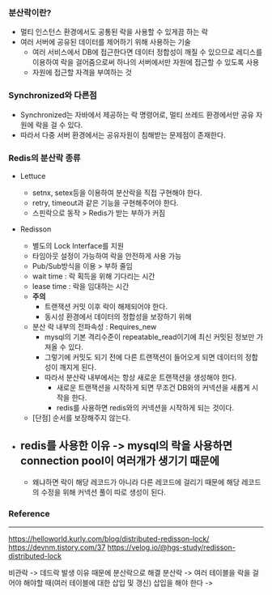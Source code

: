 ### 분산락이란?
- 멀티 인스턴스 환경에서도 공통된 락을 사용할 수 있게끔 하는 락
- 여러 서버에 공유된 데이터를 제어하기 위해 사용하는 기술
  - 여러 서비스에서 DB에 접근한다면 데이터 정합성이 깨질 수 있으므로 레디스를 이용하여 락을 걸어줌으로써 하나의 서버에서만 자원에 접근할 수 있도록 사용
  - 자원에 접근할 자격을 부여하는 것

### Synchronized와 다른점
- Synchronized는 자바에서 제공하는 락 명령어로, 멀티 쓰레드 환경에서만 공유 자원에 락을 걸 수 있다.
- 따라서 다중 서버 환경에서는 공유자원이 침해받는 문제점이 존재한다.

### Redis의 분산락 종류
- Lettuce
  - setnx, setex등을 이용하여 분산락을 직접 구현해야 한다.
  - retry, timeout과 같은 기능을 구현해주어야 한다.
  - 스핀락으로 동작 > Redis가 받는 부하가 커짐
  
- Redisson
  - 별도의 Lock Interface를 지원
  - 타임아웃 설정이 가능하여 락을 안전하게 사용 가능
  - Pub/Sub방식을 이용 > 부하 줄임
  - wait time : 락 획득을 위해 기다리는 시간
  - lease time : 락을 임대하는 시간
  - **주의**
    - 트랜잭션 커밋 이후 락이 해제되어야 한다.
    - 동시성 환경에서 데이터의 정합성을 보장하기 위해
  - 분산 락 내부의 전파속성 : Requires_new
    - mysql의 기본 격리수준이 repeatable_read이기에 최신 커밋된 정보만 가져올 수 있다.
    - 그렇기에 커밋도 되기 전에 다른 트랜잭션이 들어오게 되면 데이터의 정합성이 깨지게 된다.
    - 따라서 분산락 내부에서는 항상 새로운 트랜잭션을 생성해야 한다.
      - 새로운 트랜잭션을 시작하게 되면 무조건 DB와의 커넥션을 새롭게 시작을 한다.
      - redis를 사용하면 redis와의 커넥션을 시작하게 되는 것이다.
  - [단점] 순서를 보장해주지 않는다.
- redis를 사용한 이유 -> mysql의 락을 사용하면 connection pool이 여러개가 생기기 때문에
  - 
  - 왜냐하면 락이 해당 레코드가 아니라 다른 레코드에 걸리기 때문에 해당 레코드의 수정을 위해 커넥션 풀이 따로 생성이 된다.

### Reference
---
https://helloworld.kurly.com/blog/distributed-redisson-lock/
https://devnm.tistory.com/37
https://velog.io/@hgs-study/redisson-distributed-lock

비관락 -> 데드락 발생 이유 때문에 분산락으로 해결
분산락 -> 여러 테이블을 락을 걸어야 해야할 때(여러 테이블에 대한 삽입 및 갱신)
삽입을 해야 한다 -> 